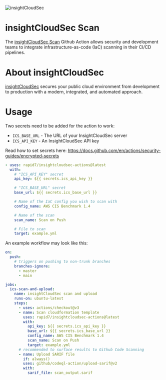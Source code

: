 ![insightCloudSec](https://brand.rapid7.com/includes/file/png/insightcloudsec-b-c.png)
# insightCloudSec Scan
The [insightCloudSec Scan](https://docs.divvycloud.com/docs/iac-cli-scanning-tool) Github Action allows security and development teams to integrate infrastructure-as-code (IaC) scanning in their CI/CD pipelines.

# About insightCloudSec
[insightCloudSec](https://www.rapid7.com/products/insightcloudsec/) secures your public cloud environment from development to production with a modern, integrated, and automated approach. 

# Usage
Two secrets need to be added for the action to work:
- `ICS_BASE_URL` - The URL of your InsightCloudSec server
- `ICS_API_KEY` - An InsightCloudSec API key

Read how to set secrets here: https://docs.github.com/en/actions/security-guides/encrypted-secrets


```yaml
- uses: rapid7/insightcloudsec-actions@latest
  with:
    # "ICS_API_KEY" secret
    api_key: ${{ secrets.ics_api_key }}

    # "ICS_BASE_URL" secret
    base_url: ${{ secrets.ics_base_url }}

    # Name of the IaC config you wish to scan with
    config_name: AWS CIS Benchmark 1.4

    # Name of the scan
    scan_name: Scan on Push

    # File to scan
    target: example.yml
```

An example workflow may look like this:
```yaml
on:
  push:
    # triggers on pushing to non-trunk branches
    branches-ignore:    
      - master
      - main

jobs:
  ics-scan-and-upload:
    name: insightCloudSec scan and upload
    runs-on: ubuntu-latest
    steps:
      - uses: actions/checkout@v3
      - name: Scan cloudformation template
        uses: rapid7/insightcloudsec-actions@latest
        with:
          api_key: ${{ secrets.ics_api_key }}
          base_url: ${{ secrets.ics_base_url }}
          config_name: AWS CIS Benchmark 1.4
          scan_name: Scan on Push
          target: example.yml
      # recommended to surface results to Github Code Scanning
      - name: Upload SARIF file
        if: always()
        uses: github/codeql-action/upload-sarif@v2
        with:
          sarif_file: scan_output.sarif

```
